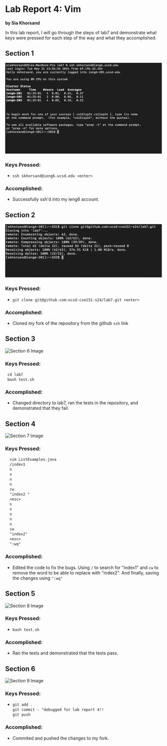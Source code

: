 # Lab Report 4: Vim

**by Sia Khorsand**

In this lab report, I will go through the steps of lab7 and demonstrate what keys were pressed for each step of the way and what they accomplished.


## Section 1

![Section 4 Image](4.png)

### Keys Pressed:

- ```ssh skhorsand@ieng6.ucsd.edu <enter>```

### Accomplished:

- Successfully ssh'd into my ieng6 account. 

## Section 2

![Section 5 Image](5.png)

### Keys Pressed:

- ```
  git clone git@github.com:ucsd-cse151-s24/lab7.git <enter>
  ``` 

### Accomplished:

- Cloned my fork of the repository from the github `ssh` link

## Section 3

![Section 6 Image](6.png)

### Keys Pressed:

 ```
  cd lab7
  bash test.sh
 ```
### Accomplished:

- Changed directory to lab7, ran the tests in the repository, and demonstrated that they fail.

  
## Section 4

![Section 7 Image](7.png)

### Keys Pressed:

```
  vim ListExamples.java
  /index1
  n
  n
  n
  n
  cw
  "index2 " 
  <esc>
  n
  n
  n
  n
  n
  cw
  "index2"
  <esc>
  ":wq"
```
### Accomplished:

- Edited the code to fix the bugs. Using `/` to search for "index1" and `cw` to remove the word to be able to replace with "index2". And finally, saving the changes using `":wq"`

## Section 5

![Section 8 Image](8.png)

### Keys Pressed:

- `bash test.sh`

### Accomplished:

- Ran the tests and demonstrated that the tests pass. 

## Section 6

![Section 9 Image](9.png)

### Keys Pressed:

- ```
  git add .
  git commit - "debugged for lab report 4!!
  git push
  ```

  

### Accomplished:

- Commited and pushed the changes to my fork. 
